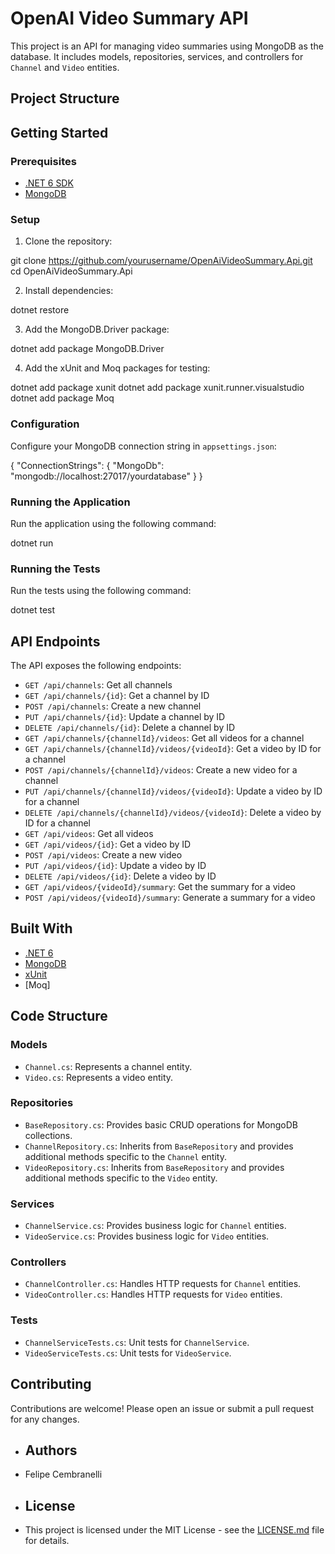 ﻿# OpenAI Video Summary API

This project is an API for managing video summaries using MongoDB as the database. It includes models, repositories, services, and controllers for `Channel` and `Video` entities.

## Project Structure


## Getting Started

### Prerequisites

- [.NET 6 SDK](https://dotnet.microsoft.com/download/dotnet/6.0)
- [MongoDB](https://www.mongodb.com/try/download/community)

### Setup

1. Clone the repository:

git clone https://github.com/yourusername/OpenAiVideoSummary.Api.git cd OpenAiVideoSummary.Api


2. Install dependencies:

dotnet restore

3. Add the MongoDB.Driver package:

dotnet add package MongoDB.Driver

4. Add the xUnit and Moq packages for testing:

dotnet add package xunit dotnet add package xunit.runner.visualstudio dotnet add package Moq

### Configuration

Configure your MongoDB connection string in `appsettings.json`:

{ "ConnectionStrings": { "MongoDb": "mongodb://localhost:27017/yourdatabase" } }


### Running the Application

Run the application using the following command:

dotnet run

### Running the Tests

Run the tests using the following command:

dotnet test

## API Endpoints

The API exposes the following endpoints:

- `GET /api/channels`: Get all channels
- `GET /api/channels/{id}`: Get a channel by ID
- `POST /api/channels`: Create a new channel
- `PUT /api/channels/{id}`: Update a channel by ID
- `DELETE /api/channels/{id}`: Delete a channel by ID
- `GET /api/channels/{channelId}/videos`: Get all videos for a channel
- `GET /api/channels/{channelId}/videos/{videoId}`: Get a video by ID for a channel
- `POST /api/channels/{channelId}/videos`: Create a new video for a channel
- `PUT /api/channels/{channelId}/videos/{videoId}`: Update a video by ID for a channel
- `DELETE /api/channels/{channelId}/videos/{videoId}`: Delete a video by ID for a channel
- `GET /api/videos`: Get all videos
- `GET /api/videos/{id}`: Get a video by ID
- `POST /api/videos`: Create a new video
- `PUT /api/videos/{id}`: Update a video by ID
- `DELETE /api/videos/{id}`: Delete a video by ID
- `GET /api/videos/{videoId}/summary`: Get the summary for a video
- `POST /api/videos/{videoId}/summary`: Generate a summary for a video

## Built With

- [.NET 6](https://dotnet.microsoft.com/download/dotnet/6.0)
- [MongoDB](https://www.mongodb.com/try/download/community)
- [xUnit](https://xunit.net/)
- [Moq]



## Code Structure

### Models

- `Channel.cs`: Represents a channel entity.
- `Video.cs`: Represents a video entity.

### Repositories

- `BaseRepository.cs`: Provides basic CRUD operations for MongoDB collections.
- `ChannelRepository.cs`: Inherits from `BaseRepository` and provides additional methods specific to the `Channel` entity.
- `VideoRepository.cs`: Inherits from `BaseRepository` and provides additional methods specific to the `Video` entity.

### Services

- `ChannelService.cs`: Provides business logic for `Channel` entities.
- `VideoService.cs`: Provides business logic for `Video` entities.

### Controllers

- `ChannelController.cs`: Handles HTTP requests for `Channel` entities.
- `VideoController.cs`: Handles HTTP requests for `Video` entities.

### Tests

- `ChannelServiceTests.cs`: Unit tests for `ChannelService`.
- `VideoServiceTests.cs`: Unit tests for `VideoService`.

## Contributing

Contributions are welcome! Please open an issue or submit a pull request for any changes.

- ## Authors
- Felipe Cembranelli

- ## License
- This project is licensed under the MIT License - see the [LICENSE.md](LICENSE.md) file for details.







